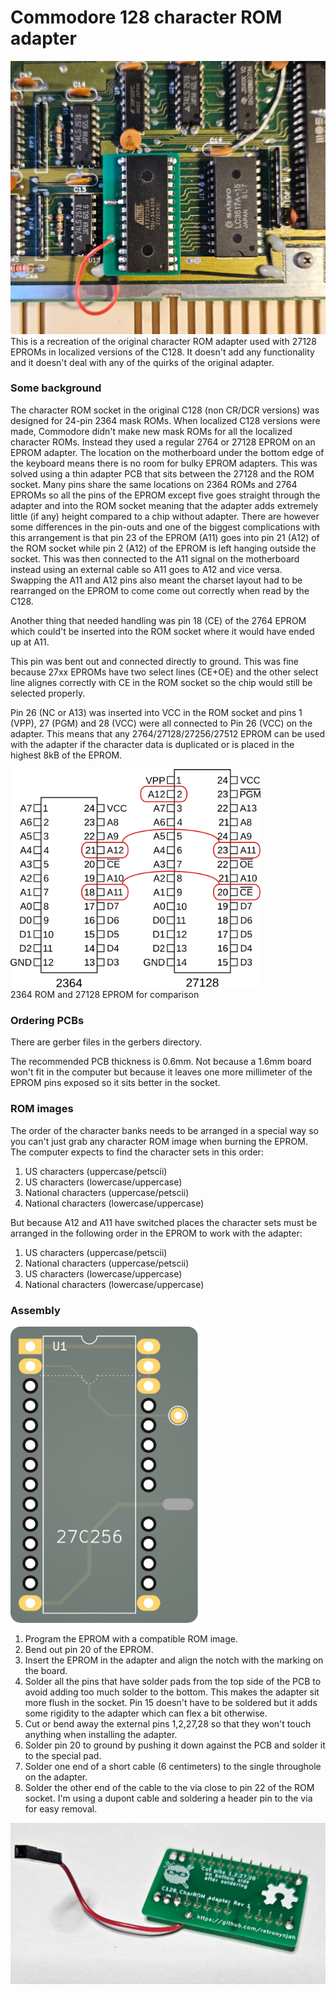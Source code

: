 # Commodore 128 character ROM adapter

<img src="rev1\images\rev1_installed.jpg" alt="Adapter installed in C128" width="600"/><br/>
This is a recreation of the original character ROM adapter used with 27128 EPROMs in localized versions of the C128.
It doesn't add any functionality and it doesn't deal with any of the quirks of the original adapter.

### Some background
The character ROM socket in the original C128 (non CR/DCR versions) was designed for 24-pin 2364 mask ROMs. When localized C128 versions were made, Commodore didn't make new mask ROMs for all the localized character ROMs. Instead they used a regular 2764 or 27128 EPROM on an EPROM adapter. The location on the motherboard under the bottom edge of the keyboard means there is no room for bulky EPROM adapters.
This was solved using a thin adapter PCB that sits between the 27128 and the ROM socket.
Many pins share the same locations on 2364 ROMs and 2764 EPROMs so all the pins of the EPROM except five goes straight through the adapter and into the ROM socket meaning that the adapter adds extremely little (if any) height compared to a chip without adapter.
There are however some differences in the pin-outs and one of the biggest complications with this arrangement is that pin 23 of the EPROM (A11) goes into pin 21 (A12) of the ROM socket while pin 2 (A12) of the EPROM is left hanging outside the socket. This was then connected to the A11 signal on the motherboard instead using an external cable so A11 goes to A12 and vice versa.
Swapping the A11 and A12 pins also meant the charset layout had to be rearranged on the EPROM to come come out correctly when read by the C128.

Another thing that needed handling was pin 18 (CE) of the 2764 EPROM which could't be inserted into the ROM socket where it would have ended up at A11.

This pin was bent out and connected directly to ground. This was fine because 27xx EPROMs have two select lines (CE+OE) and the other select line alignes correctly with CE in the ROM socket so the chip would still be selected properly.

Pin 26 (NC or A13) was inserted into VCC in the ROM socket and pins 1 (VPP), 27 (PGM) and 28 (VCC) were all connected to Pin 26 (VCC) on the adapter. This means that any 2764/27128/27256/27512 EPROM can be used with the adapter if the character data is duplicated or is placed in the highest 8kB of the EPROM.

<img src="images\2364-27128.svg" alt="Comparison of 2364 and 27128 pin-outs" width="400"/><br/>
2364 ROM and 27128 EPROM for comparison


### Ordering PCBs
There are gerber files in the gerbers directory.

The recommended PCB thickness is 0.6mm. Not because a 1.6mm board won't fit in the computer but because it leaves one more millimeter of the EPROM pins exposed so it sits better in the socket.

### ROM images
The order of the character banks needs to be arranged in a special way so you can't just grab any character ROM image when burning the EPROM.
The computer expects to find the character sets in this order:
1. US characters (uppercase/petscii)
2. US characters (lowercase/uppercase)
3. National characters (uppercase/petscii)
4. National characters (lowercase/uppercase)

But because A12 and A11 have switched places the character sets must be arranged in the following order in the EPROM to work with the adapter:
1. US characters (uppercase/petscii)
2. National characters (uppercase/petscii)
3. US characters (lowercase/uppercase)
4. National characters (lowercase/uppercase)


### Assembly
<img src="rev1\images\rev1_pcb.png" alt="Render of PCB top side" width="300"/><br/>

1. Program the EPROM with a compatible ROM image.
2. Bend out pin 20 of the EPROM.
3. Insert the EPROM in the adapter and align the notch with the marking on the board.
4. Solder all the pins that have solder pads from the top side of the PCB to avoid adding too much solder to the bottom. This makes the adapter sit more flush in the socket.
Pin 15 doesn't have to be soldered but it adds some rigidity to the adapter which can flex a bit otherwise.
5. Cut or bend away the external pins 1,2,27,28 so that they won't touch anything when installing the adapter.
6. Solder pin 20 to ground by pushing it down against the PCB and solder it to the special pad.
7. Solder one end of a short cable (6 centimeters) to the single throughole on the adapter.
8. Solder the other end of the cable to the via close to pin 22 of the ROM socket.
I'm using a dupont cable and soldering a header pin to the via for easy removal.

<img src="rev1\images\rev1_bottomphoto.jpg" alt="Image of assembled adapter" width="600"/><br/>

